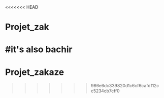 <<<<<<< HEAD
# Projet_zak
#it's also bachir
=======
# Projet_zakaze
>>>>>>> 986e6dc339820d1c6cf6cafdf12cc5234cb7cff0

